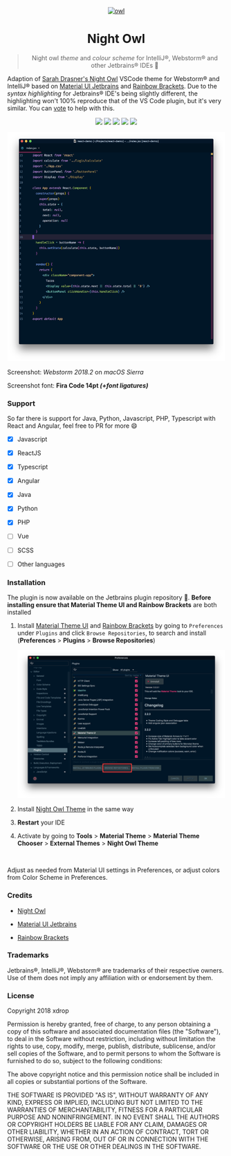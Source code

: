 
<div align="center">
<a href="https://plugins.jetbrains.com/plugin/10936-night-owl-theme"><img height="64" width="64" alt="owl" src="https://i.imgur.com/iL6cZ25.png" /></a>
<h1>Night Owl</h1>

> Night owl *theme* and *colour scheme* for IntelliJ®, Webstorm® and other Jetbrains® IDEs :jack_o_lantern:
</div>

Adaption of [Sarah Drasner's Night Owl](https://marketplace.visualstudio.com/items?itemName=sdras.night-owl) VSCode theme for Webstorm® and IntelliJ® based on [Material UI Jetbrains](https://github.com/ChrisRM/material-theme-jetbrains) and [Rainbow Brackets](https://github.com/izhangzhihao/intellij-rainbow-brackets). Due to the *syntax highlighting* for Jetbrains® IDE's being slightly different, the highlighting won't 100% reproduce that of the VS Code plugin, but it's very similar. You can [vote](https://youtrack.jetbrains.com/issue/IDEABKL-5473) to help with this.

<div align="center">
<a href="https://plugins.jetbrains.com/plugin/10936-night-owl-theme"><img src="https://img.shields.io/jetbrains/plugin/v/10936-night-owl-theme.svg?style=flat-square&label=plugin&colorB=f07178"/></a>
<a href="https://plugins.jetbrains.com/plugin/10936-night-owl-theme"><img src="https://img.shields.io/jetbrains/plugin/d/10936-night-owl-theme.svg?style=flat-square"/></a>
<a href="https://github.com/xdrop/night-owl-jetbrains/tree/2018.2"><img src="https://img.shields.io/github/tag/xdrop/night-owl-jetbrains.svg?style=flat-square&amp;label=latest&amp;colorB=8042f4"></a>
<a href="https://gitter.im/night-owl-jetbrains/Lobby#"><img src="https://img.shields.io/gitter/room/nwjs/nw.js.svg?style=flat-square&colorB=ff69b4"></a>
<a href="https://github.com/xdrop/night-owl-jetbrains/blob/2018.2/CONTRIBUTING.md"><img src="https://img.shields.io/badge/contributions-welcome-blue.svg?style=flat-square"></a>
</div>

![Screenshot](screenshot2.png)

Screenshot: *Webstorm 2018.2* on *macOS Sierra*

Screenshot font: **Fira Code 14pt *(+font ligatures)***

### Support

So far there is support for Java, Python, Javascript, PHP, Typescript with React and Angular, feel free to PR for more :smile:

- [x] Javascript
- [x] ReactJS
- [x] Typescript
- [x] Angular
- [x] Java
- [x] Python
- [x] PHP
- [ ] Vue
- [ ] SCSS
- [ ] Other languages



### Installation


The plugin is now available on the Jetbrains plugin repository :star2:. **Before installing ensure that Material Theme UI and Rainbow Brackets** are both installed 
1. Install [Material Theme UI](https://plugins.jetbrains.com/plugin/8006-material-theme-ui)  and [Rainbow Brackets](https://plugins.jetbrains.com/plugin/10080-rainbow-brackets) by going to `Preferences` under `Plugins` and click `Browse Repositories`, to search and install  (**Preferences** > **Plugins** > **Browse Repositories**)

    ![Step 2](instructions1.png)

2. Install [Night Owl Theme](https://plugins.jetbrains.com/plugin/10936-night-owl-theme) in the same way

3. **Restart** your IDE

4. Activate by going to **Tools** > **Material Theme** > **Material Theme Chooser** > **External Themes** >  **Night Owl Theme** 



​    



Adjust as needed from Material UI settings in Preferences, or adjust colors from Color Scheme in Preferences.



### Credits

- [Night Owl](https://marketplace.visualstudio.com/items?itemName=sdras.night-owl)

- [Material UI Jetbrains](https://github.com/ChrisRM/material-theme-jetbrains)

- [Rainbow Brackets](https://github.com/izhangzhihao/intellij-rainbow-brackets)




### Trademarks

Jetbrains®, IntelliJ®, Webstorm® are trademarks of their respective owners. Use of them does not imply any affiliation with or endorsement by them. 

### License

Copyright 2018 xdrop

Permission is hereby granted, free of charge, to any person obtaining a copy of this software and associated documentation files (the "Software"), to deal in the Software without restriction, including without limitation the rights to use, copy, modify, merge, publish, distribute, sublicense, and/or sell copies of the Software, and to permit persons to whom the Software is furnished to do so, subject to the following conditions:

The above copyright notice and this permission notice shall be included in all copies or substantial portions of the Software.

THE SOFTWARE IS PROVIDED "AS IS", WITHOUT WARRANTY OF ANY KIND, EXPRESS OR IMPLIED, INCLUDING BUT NOT LIMITED TO THE WARRANTIES OF MERCHANTABILITY, FITNESS FOR A PARTICULAR PURPOSE AND NONINFRINGEMENT. IN NO EVENT SHALL THE AUTHORS OR COPYRIGHT HOLDERS BE LIABLE FOR ANY CLAIM, DAMAGES OR OTHER LIABILITY, WHETHER IN AN ACTION OF CONTRACT, TORT OR OTHERWISE, ARISING FROM, OUT OF OR IN CONNECTION WITH THE SOFTWARE OR THE USE OR OTHER DEALINGS IN THE SOFTWARE.
